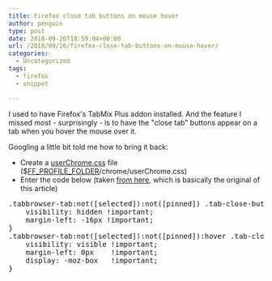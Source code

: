 ```yaml
---
title: Firefox close tab buttons on mouse hover
author: penguin
type: post
date: 2018-09-26T18:59:04+00:00
url: /2018/09/26/firefox-close-tab-buttons-on-mouse-hover/
categories:
  - Uncategorized
tags:
  - firefox
  - snippet

---
```

I used to have Firefox's TabMix Plus addon installed. And the feature I missed most - surprisingly - is to have the "close tab" buttons appear on a tab when you hover the mouse over it.

Googling a little bit told me how to bring it back:

  * Create a [userChrome.css][1] file  
    ($[FF\_PROFILE\_FOLDER][2]/chrome/userChrome.css)
  * Enter the code below (taken [from here][3], which is basically the original of this article)

<pre class="EnlighterJSRAW" data-enlighter-language="css">.tabbrowser-tab:not([selected]):not([pinned]) .tab-close-button {
    visibility: hidden !important;
    margin-left: -16px !important;
}
.tabbrowser-tab:not([selected]):not([pinned]):hover .tab-close-button {
    visibility: visible !important; 
    margin-left: 0px    !important; 
    display: -moz-box   !important;
}</pre>

 [1]: http://kb.mozillazine.org/index.php?title=UserChrome.css
 [2]: http://kb.mozillazine.org/Profile_folder#Folders
 [3]: https://mattsch.com/2016/01/04/firefox-close-tab-button-on-hover/